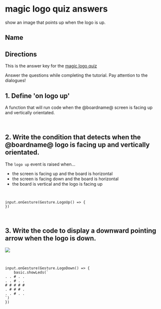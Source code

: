 # magic logo quiz answers

show an image that points up when the logo is up.

## Name

## Directions

This is the answer key for the [magic logo quiz](/lessons/magic-logo/quiz)

Answer the questions while completing the tutorial. Pay attention to the dialogues!

## 1. Define 'on logo up' 

A function that will run code when the @boardname@ screen is facing up and vertically orientated.

<br/>

## 2. Write the condition that detects when the @boardname@ logo is facing up and vertically orientated.

The `logo up` event is raised when...

* the screen is facing up and the board is horizontal
* the screen is facing down and the board is horizontal
* the board is vertical and the logo is facing up


<br/>

```blocks
input.onGesture(Gesture.LogoUp() => {
})
```

<br/>

## 3. Write the code to display a downward pointing arrow when the logo is down.

![](/static/mb/lessons/magic-logo-0.png)



<br/>

```blocks
input.onGesture(Gesture.LogoDown() => {
    basic.showLeds(`
. . # . .
. . # . .
# # # # #
. # # # .
. . # . .
`)
})
```

